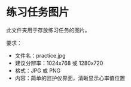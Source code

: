 # 练习任务图片

此文件夹用于存放练习任务的图片。

要求：
- 文件名：practice.jpg
- 建议分辨率：1024x768 或 1280x720
- 格式：JPG 或 PNG
- 内容：简单的监护仪界面，清晰显示心率值位置 